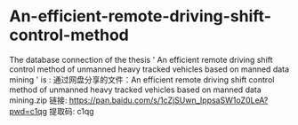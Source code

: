 # An-efficient-remote-driving-shift-control-method
The database connection of the thesis ' An efficient remote driving shift control method of unmanned heavy tracked vehicles based on manned data mining ' is : 通过网盘分享的文件：An efficient remote driving shift control method of unmanned heavy tracked vehicles based on manned data mining.zip
链接: https://pan.baidu.com/s/1cZjSUwn_IppsaSW1oZ0LeA?pwd=c1qg 提取码: c1qg
